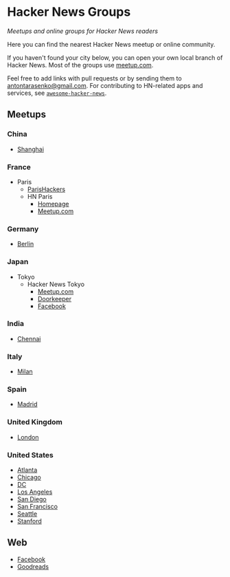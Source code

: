 # Hacker News Groups

*Meetups and online groups for Hacker News readers*

Here you can find the nearest Hacker News meetup or online community.

If you haven't found your city below, you can open your own local branch of Hacker News. Most of the groups use [meetup.com](http://meetup.com/).

Feel free to add links with pull requests or by sending them to <antontarasenko@gmail.com>. For contributing to HN-related apps and services, see [`awesome-hacker-news`](https://github.com/cheeaun/awesome-hacker-news).


## Meetups

### China

- [Shanghai](http://www.meetup.com/Shanghai-Hacker-News-Meetup/)

### France

- Paris
  - [ParisHackers](http://www.meetup.com/fr-FR/ParisHackers/)
  - HN Paris
    - [Homepage](https://hn.silexlabs.org/)
    - [Meetup.com](https://www.meetup.com/Hacker-News-Paris-user-group/)

### Germany

- [Berlin](http://www.meetup.com/Berlin-Hacker-News-Meetup/)

### Japan

- Tokyo
  - Hacker News Tokyo
    - [Meetup.com](https://www.meetup.com/Hacker-News-Tokyo-Japan/)
    - [Doorkeeper](https://hntokyo.doorkeeper.jp/)
    - [Facebook](https://www.facebook.com/Tokyo-Hacker-News-Community-169610256492857/)

### India

- [Chennai](http://www.meetup.com/Hacker-News-Chennai/)

### Italy

- [Milan](https://www.meetup.com/Hacker-News-Milano)

### Spain

- [Madrid](http://www.meetup.com/hnmadrid)

### United Kingdom

- [London](http://www.meetup.com/HNLondon/)

### United States

- [Atlanta](https://www.linkedin.com/groups/52622/profile)
- [Chicago](http://www.meetup.com/hnchicago/)
- [DC](http://hackernewsdc.org/)
- [Los Angeles](http://www.meetup.com/LAHackers/)
- [San Diego](http://sdhn.org/)
- [San Francisco](https://www.facebook.com/groups/gosfhn/)
- [Seattle](http://www.meetup.com/HackerNewsSeattleMeetup/)
- [Stanford](http://www.meetup.com/Stanford-Hacker-News/)

## Web

- [Facebook](https://www.facebook.com/groups/114326995294656/)
- [Goodreads](https://www.goodreads.com/group/show/94469-hackernews)
